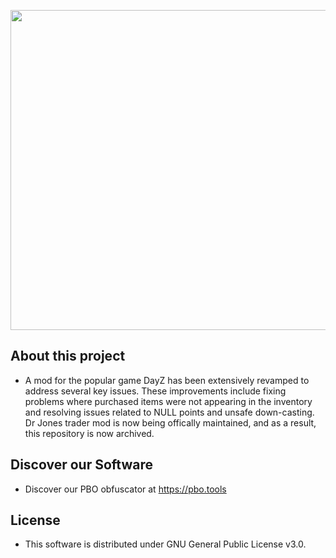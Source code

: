 <p align="center">
    <img src="https://pbo.tools/assets/images/logo.png" width="512">
</p>


## About this project
* A mod for the popular game DayZ has been extensively revamped to address several key issues. These improvements include fixing problems where purchased items were not appearing in the inventory and resolving issues related to NULL points and unsafe down-casting. Dr Jones trader mod is now being offically maintained, and as a result, this repository is now archived.


## Discover our Software
* Discover our PBO obfuscator at https://pbo.tools
  
## License
* This software is distributed under GNU General Public License v3.0.
